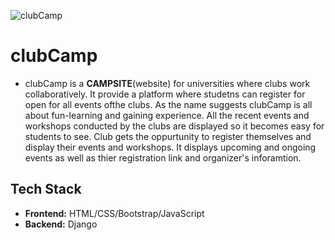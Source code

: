 ![clubCamp](https://socialify.git.ci/kavania2002/clubCamp/image?description=1&font=Bitter&language=1&owner=1&theme=Light)
<br>

# clubCamp
- clubCamp is a **CAMPSITE**(website) for universities where clubs work collaboratively. It provide a platform where studetns can register for open for all events ofthe clubs. As the name suggests clubCamp is all about fun-learning and gaining experience. All the recent events and workshops conducted by the clubs are displayed so it becomes easy for students to see. Club gets the oppurtunity to register themselves and display their events and workshops. It displays upcoming and ongoing events as well as thier registration link and organizer's inforamtion. 

## Tech Stack
- **Frontend:** HTML/CSS/Bootstrap/JavaScript
- **Backend:** Django



